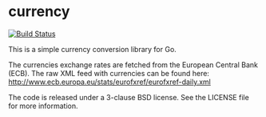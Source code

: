currency
========

[![Build Status](https://travis-ci.org/mbanzon/currency.png?branch=master)](https://travis-ci.org/mbanzon/currency)

This is a simple currency conversion library for Go.

The currencies exchange rates are fetched from the European Central Bank (ECB).
The raw XML feed with currencies can be found here: http://www.ecb.europa.eu/stats/eurofxref/eurofxref-daily.xml

The code is released under a 3-clause BSD license. See the LICENSE file for more information.